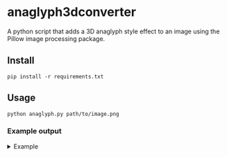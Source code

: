 # anaglyph3dconverter

A python script that adds a 3D anaglyph style effect to an image using the Pillow image processing package.

## Install
`pip install -r requirements.txt`

## Usage
`python anaglyph.py path/to/image.png`

### Example output

<details>
  <summary>Example</summary>
  
  ![yoda](https://user-images.githubusercontent.com/39441658/148929797-c946b92b-cc66-47cb-9318-50f2c7c6a432.jpeg)
  
  ![yoda-anaglyph](https://user-images.githubusercontent.com/39441658/148929921-debcd143-1ecc-4f2a-ada0-ee4e91f930e6.png)
  
</details>

